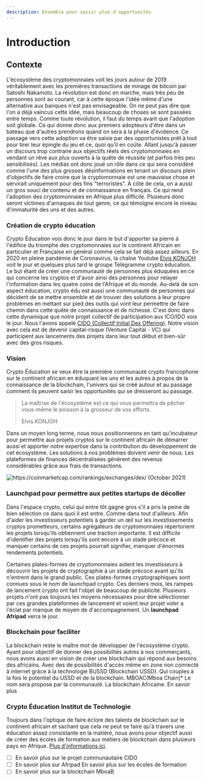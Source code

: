```yaml
---
description: Ensemble pour saisir plus d'opportunités
---
```


# Introduction

## Contexte

L'écosystème des cryptomonnaies voit les jours autour de 2019 véritablement avec les premières transactions de minage de bitcoin par Satoshi Nakamoto. La révolution est donc en marche, mais très peu de personnes sont au courant, car à cette époque l'idée même d'une alternative aux banques n'est pas envisageable. On ne peut pas dire que l'on a déjà vaincus cette idée, mais beaucoup de choses se sont passées entre temps. Comme toute révolution, il faut du temps avant que l'adoption soit globale. Ce qui donne donc aux premiers adopteurs d'être dans un bateau que d'autres prendrons quand on sera à la phase d'évidence. Ce passage vers cette adoption va être saisie par des opportunistes prêt à tout pour tirer leur épingle du jeu et ce, quoi qu'il en coûte. Allant jusqu'à passer un discours trop contraire aux objectifs réels des cryptomonnaies en vendant un rêve aux plus ouverts à la quête de réussite (et parfois très peu sensibilisés). Les médias ont donc joué un rôle dans ce qui sera considéré comme l'une des plus grosses désinformations en tenant un discours plein d'objectifs de faire croire que la cryptomonnaie est une mauvaise chose et servirait uniquement pour des fins "terroristes". À côté de cela, on a aussi un gros souci de contenu et de connaissance en français. Ce qui rend l'adoption des cryptomonnaies en Afrique plus difficile. Plusieurs donc seront victimes d'arnaques de tout genre, ce qui témoigne encore le niveau d'immaturité des uns et des autres.&#x20;

### Création de crypto éducation

Crypto Éducation vois donc le jour dans le but d'apporter sa pierre à l'édifice du triomphe des cryptomonnaies sur le continent Africain en particulier et Française en général comme cela se fait déjà assez ailleurs. En 2020 en pleine pandémie de Coronavirus, la chaîne Youtube [Elvis KONJOH](https://www.youtube.com/elviskonjoh) voit le jour et quelques plus tard le groupe Télégramme crypto éducation. Le but étant de créer une communauté de personnes plus éduquées en ce qui concerne les cryptos et d'avoir ainsi des personnes pour relayer l'information dans les quatre coins de l'Afrique et du monde. Au-delà de son aspect éducation, crypto édu est aussi une communauté de personnes qui décident de se mettre ensemble et de trouver des solutions à leur propre problèmes en mettant sur pied des outils qui vont leur permettre de faire chemin dans cette quête de connaissance et de richesse. C'est donc dans cette dynamique que notre projet collectif de participation aux ICO/IDO vois le jour. Nous l'avons appelé [CIDO (Collectif Initial Dex Offering)](cido.md). Notre vision avec cela est de devenir capital-risque (Venture Capital - VC) qui participent aux lancements des projets dans leur tout début et bien-sûr avec des gros risques.

### Vision

Crypto Éducation se veux être la première communauté crypto francophone sur le continent africain en éduquant les uns et les autres à propos de la connaissance de la blockchain, l'univers qui se créé autour et au passage comment ils peuvent saisir les opportunités qui se dresseront au passage.&#x20;

> La maîtrise de l'écosystème est ce qui vous permettra de pêcher vous-même le poisson à la grosseur de vos efforts.
>
> Elvis KONJOH

Dans un moyen long terme, nous nous positionnerons en tant qu'incubateur pour permettre aux projets cryptos sur le continent africain de démarrer aussi et apporter notre expertise dans la contribution du développement de cet écosystème. Les solutions à nos problèmes doivent venir de nous. Les plateformes de finances décentralisées génèrent des revenus considérables grâce aux frais de transactions.&#x20;

![https://coinmarketcap.com/rankings/exchanges/dex/ (October 2021)](<.gitbook/assets/WeChat Screenshot\_20211103203151.png>)



### Launchpad pour permettre aux petites startups de décoller

Dans l'espace crypto, celui qui entre tôt gagne gros s'il a pris la peine de bien sélection ce dans quoi il est entre. Comme dans tout d'ailleurs. Afin d'aider les investisseurs potentiels à garder un œil sur les investissements cryptos prometteurs, certains agrégateurs de cryptomonnaies répertorient les projets lorsqu'ils obtiennent une traction importante. Il est difficile d'identifier des projets lorsqu'ils sont encore à un stade précoce et manquer certains de ces projets pourrait signifier, manquer d'énormes rendements potentiels.

Certaines plates-formes de cryptomonnaies aident les investisseurs à découvrir les projets de cryptographie à un stade précoce avant qu'ils n'entrent dans le grand public. Ces plates-formes cryptographiques sont connues sous le nom de launchpad crypto. Ces derniers mois, les rampes de lancement crypto ont fait l'objet de beaucoup de publicité. Plusieurs projets n'ont pas toujours les moyens nécessaires pour être sélectionner par ces grandes plateformes de lancement et voient leur projet voler a l'éclat par manque de moyen de d'accompagnement. Un **launchpad Afripad** verra le jour.

### Blockchain pour faciliter&#x20;

La blockchain reste le maître mot de développer de l'écosystème crypto. Ayant pour objectif de donner des possibilités autres à nos commerçants, nous avons aussi en vision de créer une blockchain qui répond aux besoins des africains. Avec des de possibilités d'accès même en zone non connecté à internet grâce à la technologie BUSSD (Blockchain USSD). Qui couples à la fois le potentiel du USSD et de la blockchain. MBOAC(Mboa Chain)\* Le nom sera propose par la communauté. La blockchain Africaine. En savoir plus

### Crypto Éducation Institut de Technologie

Toujours dans l'optique de faire éclore des talents de blockchain sur le continent africain et sachant que cela ne peut se faire qu'à travers une éducation assez consistante en la matière, nous avons pour objectif aussi de créer des écoles de formation aux métiers de blockchain dans plusieurs pays en Afrique. [Plus d'informations ici](produits/institut-de-technologie.md).



* [ ] En savoir plus sur le projet communautaire CIDO&#x20;
* [ ] En savoir plus sur Afripad En savoir plus sur les écoles de formation&#x20;
* [ ] En savoir plus sur la blockchain MboaB
